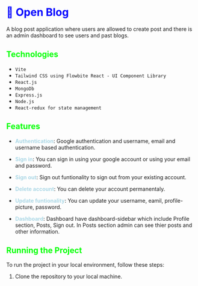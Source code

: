 #  <span style="color:blue;">📝 Open Blog </span>

A blog post application where users are allowed to create post and there is an admin dashboard to see users and past blogs.

##  <span style="color:00ff00;">Technologies</span>

- `Vite`
- `Tailwind CSS using Flowbite React - UI Component Library`
- `React.js`
- `MongoDb`
- `Express.js`
- `Node.js`
- `React-redux for state management`

 

## <span style="color:00ff00;">Features</span>

- **<span style='color:lightblue'>Authentication</span>**: Google authentication and username, email and username based authentication.


- **<span style='color:lightblue'>Sign in</span>**: You can sign in using your google account or using your email and password.

- **<span style='color:lightblue'>Sign out</span>**: Sign out funtionality to sign out from your existing account.

- **<span style='color:lightblue'>Delete account</span>**: You can delete your account permanentaly.

- **<span style='color:lightblue'>Update funtionality</span>**: You can update your username, eamil, profile-picture, password.

- **<span style='color:lightblue'>Dashboard</span>**: Dashboard have dashboard-sidebar which include Profile section, Posts, Sign out. In Posts section admin can see thier posts and other information.


## <span style="color:00ff00;">Running the Project</span> 

To run the project in your local environment, follow these steps:

1. Clone the repository to your local machine.
